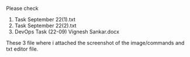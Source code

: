 Please check 
1. Task September 22(1).txt
2. Task September 22(2).txt
3. DevOps Task (22-09) Vignesh Sankar.docx

These 3 file where i attached the screenshot of the image/commands and txt editor file.
